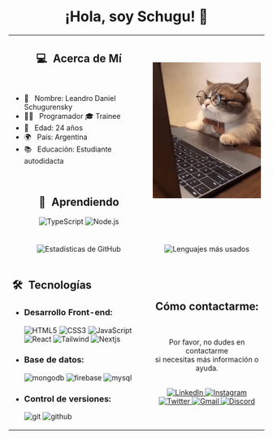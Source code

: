 <!--
**Schugu/Schugu** is a ✨ _special_ ✨ repository because its `README.md` (this file) appears on your GitHub profile.

Here are some ideas to get you started:

- 🔭 I’m currently working on ...
- 🌱 I’m currently learning ...
- 👯 I’m looking to collaborate on ...
- 🤔 I’m looking for help with ...
- 💬 Ask me about ...
- 📫 How to reach me: ...
- 😄 Pronouns: ...
- ⚡ Fun fact: ...
-->

<h1 align="center">¡Hola, soy Schugu! 👋</h1>

<table width="100%">
  <tr>
    <td width="55%">
      <h2 align=center> 💻 &nbsp;Acerca de Mí </h2>
      <br>
       <ul>
        <li>👤 &nbsp; Nombre: Leandro Daniel Schugurensky</li>
        <li>👨‍💻 &nbsp; Programador 🎓 Trainee</li>
        <li>🎂 &nbsp; Edad: 24 años</li>
        <li>🌍 &nbsp; País: Argentina</li>
        <li>📚 &nbsp; Educación: Estudiante autodidacta</li>
       </ul>
       <br>
      <h2 align=center> 📖 &nbsp;Aprendiendo </h2>
      <div align=center> 
        <img src="https://img.shields.io/badge/TypeScript-007ACC?style=for-the-badge&logo=typescript&logoColor=white" alt="TypeScript">
        <img src="https://img.shields.io/badge/Node.js-000000?style=for-the-badge&logo=node.js&logoColor=5fa04e" alt="Node.js">
      <div/>
    </td>
    <td width="45%">
     <p align="center">
      <a href="https://github.com/Schugu">
       <img src="Img/GatoProgramando.jpg" alt="Imagen de perfil"/>
      </a>
     </p>
    </td>
  </tr>
  <tr>
    <td width="55%">
      <p align="center">
        <br>
        <img height="180em" src="https://github-readme-stats-eight-theta.vercel.app/api?username=Schugu&show_icons=true&theme=algolia&include_all_commits=true&count_private=true" alt="Estadísticas de GitHub"/>
      </p>
    </td>
    <td width="45%">
      <p align="center">
        <br>
        <img height="165em" src="https://github-readme-stats.vercel.app/api/top-langs/?username=Schugu&theme=algolia&layout=compact" alt="Lenguajes más usados"/>
      </p>
    </td>
  </tr>
   
<tr>
   <td width="55%" valign="top">
      <h2> 🛠 &nbsp;Tecnologías </h2>
      <ul>
         <li>
           <h3>Desarrollo Front-end:</h3>

   
   <img src="https://img.shields.io/badge/HTML5%20-%23E34F26.svg?style=for-the-badge&logo=html5&logoColor=white" alt="HTML5">
   <img src="https://img.shields.io/badge/CSS%20-%231572B6.svg?style=for-the-badge&logo=css3&logoColor=white" alt="CSS3">
   <img src="https://img.shields.io/badge/JavaScript%20-%23F7DF1E.svg?style=for-the-badge&logo=javascript&logoColor=black" alt="JavaScript">
   <img src="https://img.shields.io/badge/React-20232A?style=for-the-badge&logo=react&logoColor=61DAFB" alt="React">
   <img src="https://img.shields.io/badge/Tailwind_CSS-4392DB?style=for-the-badge&logo=tailwind-css&logoColor=white" alt="Tailwind">
   <img src="https://img.shields.io/badge/Next.js-000000?style=for-the-badge&logo=next.js&logoColor=white" alt="Nextjs">
        </li>
        <li>
           <h3>Base de datos:</h3>
         <img src="https://img.shields.io/badge/MongoDB-4EA94B?style=for-the-badge&logo=mongodb&logoColor=white" alt="mongodb">
         <img src="https://img.shields.io/badge/Firebase-FFCA28?style=for-the-badge&logo=firebase&logoColor=black" alt="firebase">
          <img src="https://img.shields.io/badge/MySQL-4479A1?style=for-the-badge&logo=mysql&logoColor=white" alt="mysql">
        </li>
        <li>
          <h3>Control de versiones:</h3>
          <img src="https://img.shields.io/badge/Git-F05032?style=for-the-badge&logo=git&logoColor=white" alt="git">
          <img src="https://img.shields.io/badge/GitHub-181717?style=for-the-badge&logo=github&logoColor=white" alt="github">
        </li>
      </ul>
   </td>
   
   <td width="45%">
    <div align="center">
      <h2><b>Cómo contactarme:</b></h2>
      <br>
      <p>Por favor, no dudes en contactarme
        <br>si necesitas más información o ayuda.
      </p>
      <br>
       
<a href="https://www.linkedin.com/in/leandro-daniel-schugurensky-b464402a5/" target="_blank" rel="noopener noreferrer">
    <img src="https://img.shields.io/badge/LinkedIn-0077B5?style=for-the-badge&logo=linkedin&logoColor=white" alt="LinkedIn">
</a>
<a href="https://www.instagram.com/leanschugu/" target="_blank" rel="noopener noreferrer">
    <img src="https://img.shields.io/badge/Instagram-E4405F?style=for-the-badge&logo=instagram&logoColor=white" alt="Instagram">
</a>
<a href="https://twitter.com/leansugus" target="_blank" rel="noopener noreferrer">
    <img src="https://img.shields.io/badge/Twitter-1DA1F2?style=for-the-badge&logo=twitter&logoColor=white" alt="Twitter">
</a>
<a href="mailto:leo.schugu@gmail.com" target="_blank" rel="noopener noreferrer">
    <img src="https://img.shields.io/badge/Gmail-D14836?style=for-the-badge&logo=gmail&logoColor=white" alt="Gmail">
</a>
<a href="https://discord.com/users/Schugu" target="_blank" rel="noopener noreferrer">
    <img src="https://img.shields.io/badge/Discord-7289DA?style=for-the-badge&logo=discord&logoColor=white" alt="Discord">
</a>


   <br>
   </div>
   </td>
  </tr>
</table>
